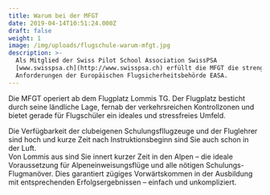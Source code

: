 ```yaml
---
title: Warum bei der MFGT
date: 2019-04-14T10:51:24.000Z
draft: false
weight: 1
image: /img/uploads/flugschule-warum-mfgt.jpg
description: >-
  Als Mitglied der Swiss Pilot School Association SwissPSA
  [www.swisspsa.ch](http://www.swisspsa.ch) erfüllt die MFGT die strengen
  Anforderungen der Europäischen Flugsicherheitsbehörde EASA.
---
```

Die MFGT operiert ab dem Flugplatz Lommis TG. Der Flugplatz besticht durch seine ländliche Lage, fernab der verkehrsreichen Kontrollzonen und bietet gerade für Flugschüler ein ideales und stressfreies Umfeld. 

Die Verfügbarkeit der clubeigenen Schulungsfllugzeuge und der Fluglehrer sind hoch und kurze Zeit nach Instruktionsbeginn sind Sie auch schon in der Luft. \
Von Lommis aus sind Sie innert kurzer Zeit in den Alpen – die ideale Voraussetzung für Alpeneinweisungsflüge und alle nötigen Schulungs-Flugmanöver. Dies garantiert zügiges Vorwärtskommen in der Ausbildung mit entsprechenden Erfolgsergebnissen – einfach und unkompliziert.

